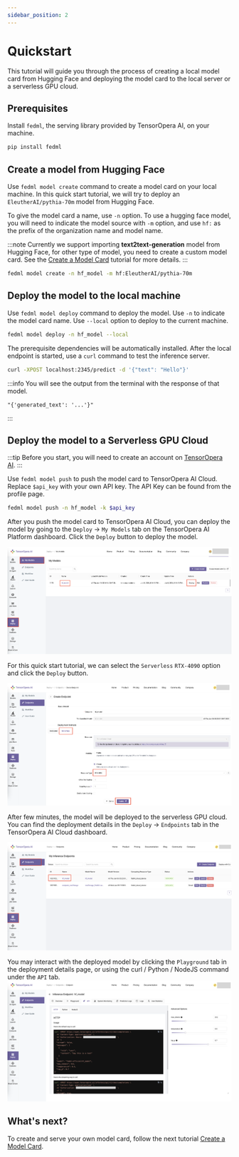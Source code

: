 ```yaml
---
sidebar_position: 2
---
```


# Quickstart

This tutorial will guide you through the process of creating a local model card from Hugging Face and deploying the model card to the local server or a serverless GPU cloud.

## Prerequisites
Install `fedml`, the serving library provided by TensorOpera AI, on your machine.
```bash
pip install fedml
```

## Create a model from Hugging Face
Use `fedml model create` command to create a model card on your local machine. In this quick start tutorial, we will try
to deploy an `EleutherAI/pythia-70m` model from Hugging Face. 

To give the model card a name, use `-n` option. To use a hugging face model, you will need to indicate the model source with `-m` option, and 
use `hf:` as the prefix of the organization name and model name. 

:::note
Currently we support importing **text2text-generation** model from Hugging Face, for other type of model, you need to create a custom model card.
See the [Create a Model Card](create_model.md) tutorial for more details.
:::

```bash
fedml model create -n hf_model -m hf:EleutherAI/pythia-70m
```

## Deploy the model to the local machine
Use `fedml model deploy` command to deploy the model. Use `-n` to indicate the model card name.
Use `--local` option to deploy to the current machine.
```bash
fedml model deploy -n hf_model --local
```

The prerequisite dependencies will be automatically installed. After the local endpoint is started, use a `curl` command to test the inference server.
```bash
curl -XPOST localhost:2345/predict -d '{"text": "Hello"}'
```

:::info
You will see the output from the terminal with the response of that model.
```
"{'generated_text': '...'}"
```
:::

## Deploy the model to a Serverless GPU Cloud
:::tip
Before you start, you will need to create an account on [TensorOpera AI](https://TensorOpera.ai/home).
:::

Use `fedml model push` to push the model card to TensorOpera AI Cloud. Replace `$api_key` with your own API key. The API Key can be found from the profile page.
```bash
fedml model push -n hf_model -k $api_key
```

After you push the model card to TensorOpera AI Cloud, you can deploy the model by going to the
`Deploy` -> `My Models` tab on the TensorOpera AI Platform dashboard.
Click the `Deploy` button to deploy the model.

![DeployHFmodel.png](pics%2FDeployHFmodel.png)

For this quick start tutorial, we can select the `Serverless` `RTX-4090` option and click the `Deploy` button.

![CreateServelessEndpoint.png](pics%2FCreateServelessEndpoint.png)

After few minutes, the model will be deployed to the serverless GPU cloud. You can find the deployment details in the `Deploy` -> `Endpoints` tab in the TensorOpera AI Cloud dashboard.

![EndpointList.png](pics%2FEndpointList.png)

You may interact with the deployed model by clicking the `Playground` tab in the deployment details page, or using the curl / Python / NodeJS command under the `API` tab.
![EndpointDetail.png](pics%2FEndpointDetail.png)

## What's next?

To create and serve your own model card, follow the next tutorial [Create a Model Card](create_model.md).